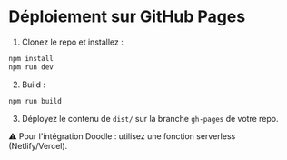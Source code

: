 # Déploiement sur GitHub Pages

1. Clonez le repo et installez :

```bash
npm install
npm run dev
```

2. Build :

```bash
npm run build
```

3. Déployez le contenu de `dist/` sur la branche `gh-pages` de votre repo.

⚠️ Pour l'intégration Doodle : utilisez une fonction serverless (Netlify/Vercel).
